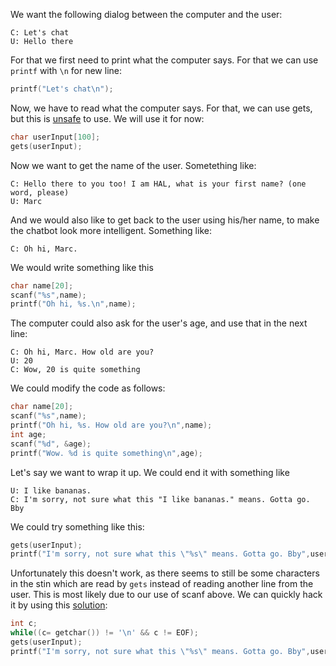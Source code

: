 
We want the following dialog between the computer and the user:
```
C: Let's chat
U: Hello there
```
For that we first need to print what the computer says. For that we can use ```printf``` with ```\n``` for new line:
```c
printf("Let's chat\n");
```
Now, we have to read what the computer says. For that, we can use gets, but this is [unsafe](https://blogcwi.wordpress.com/2015/04/27/gets-docx/) to use. We will use it for now:
```c
char userInput[100];
gets(userInput);
```
Now we want to get the name of the user. Sometething like:
```
C: Hello there to you too! I am HAL, what is your first name? (one word, please)
U: Marc
```
And we would also like to get back to the user using his/her name, to make the chatbot look more intelligent. Something like:
```
C: Oh hi, Marc. 
```
We would write something like this
```c
char name[20];
scanf("%s",name);
printf("Oh hi, %s.\n",name);
```
The computer could also ask for the user's age, and use that in the next line:
```
C: Oh hi, Marc. How old are you?
U: 20
C: Wow, 20 is quite something
```
We could modify the code as follows:
```c
char name[20];
scanf("%s",name);
printf("Oh hi, %s. How old are you?\n",name);
int age;
scanf("%d", &age);
printf("Wow. %d is quite something\n",age);
```

Let's say we want to wrap it up. We could end it with something like
```
U: I like bananas.
C: I'm sorry, not sure what this "I like bananas." means. Gotta go. Bby
```

We could try something like this:
```c
gets(userInput);
printf("I'm sorry, not sure what this \"%s\" means. Gotta go. Bby",userInput);
```
Unfortunately this doesn't work, as there seems to still be some characters in the stin which are read by ```gets``` instead of reading another line from the user. This is most likely due to our use of scanf above. We can quickly hack it by using this [solution](https://stackoverflow.com/questions/22226529/program-doesnt-execute-gets-after-scanf-even-using-fflushstdin):
```c
int c;
while((c= getchar()) != '\n' && c != EOF);
gets(userInput);
printf("I'm sorry, not sure what this \"%s\" means. Gotta go. Bby",userInput);
```

